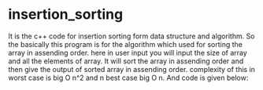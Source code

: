 # insertion_sorting
It is the c++ code for insertion sorting form data structure and algorithm.
So the basically this program is for the algorithm which used for sorting the array in assending order. here in user input you will input the size of array and all the elements of array. It will sort the array in assending order and then give the output of sorted array in assending order. complexity of this in worst case is big O n^2 and n best case big O n. And code is given below:


